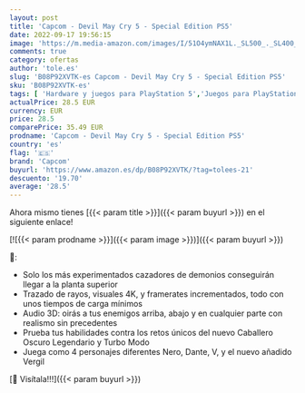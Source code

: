 ```yaml
---
layout: post
title: 'Capcom - Devil May Cry 5 - Special Edition PS5'
date: 2022-09-17 19:56:15
image: 'https://m.media-amazon.com/images/I/51O4ymNAX1L._SL500_._SL400_.jpg'
comments: true
category: ofertas
author: 'tole.es'
slug: 'B08P92XVTK-es Capcom - Devil May Cry 5 - Special Edition PS5'
sku: 'B08P92XVTK-es'
tags: [ 'Hardware y juegos para PlayStation 5','Juegos para PlayStation 5','Videojuegos','capcom','ps5','🇪🇸', ]
actualPrice: 28.5 EUR
currency: EUR
price: 28.5
comparePrice: 35.49 EUR
prodname: 'Capcom - Devil May Cry 5 - Special Edition PS5'
country: 'es'
flag: '🇪🇸'
brand: 'Capcom'
buyurl: 'https://www.amazon.es/dp/B08P92XVTK/?tag=tolees-21'
descuento: '19.70'
average: '28.5'
---
```


Ahora mismo tienes [{{< param title >}}]({{< param buyurl >}}) en el siguiente enlace!

[![{{< param prodname >}}]({{< param image >}})]({{< param buyurl >}})

🔎:

- Solo los más experimentados cazadores de demonios conseguirán llegar a la planta superior
- Trazado de rayos, visuales 4K, y framerates incrementados, todo con unos tiempos de carga mínimos
- Audio 3D: oirás a tus enemigos arriba, abajo y en cualquier parte con realismo sin precedentes
- Prueba tus habilidades contra los retos únicos del nuevo Caballero Oscuro Legendario y Turbo Modo
- Juega como 4 personajes diferentes Nero, Dante, V, y el nuevo añadido Vergil

[🛒 Visítala!!!]({{< param buyurl >}})
